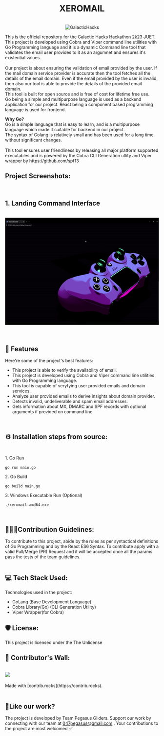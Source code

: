 <h1 align="center" id="title"><b>XEROMAIL</b></h1>
<br>

<div align="center">
<img src="https://socialify.git.ci/047pegasus/GalacticHacks/image?description=1&font=Jost&forks=1&issues=1&language=1&name=1&owner=1&pattern=Charlie%20Brown&pulls=1&stargazers=1&theme=Dark" alt="GalacticHacks" width="640" height="320" />
</div>

<p id="description">This is the official repository for the Galactic Hacks Hackathon 2k23 JUET. This project is developed using Cobra and Viper command line utilities with Go Programming language and it is a dynamic Command line tool that validates the email user provides to it as an argumnet and ensures it's existential values.<br><br>
Our project is about ensuring the validation of email provided by the user. If the mail domain service provider is accurate then the tool fetches all the details of the email domain. Even if the email provided by the user is invalid, then also our tool is able to provide the details of the provided email domain.<br> 
This tool is built for open source and is free of cost for lifetime free use.<br> 
Go being a simple and multipurpose language is used as a backend application for our project. React being a component based programming language is used for frontend.</p>
<p id="description"><b>Why Go?</b>
<br>
Go is a simple language that is easy to learn, and is a multipurpose language which made it suitable for backend in our project.<br>
 The syntax of Golang is relatively small and has been used for a long time without significant changes.<br> <br>
This tool ensures user friendliness by releasing all major platform supported executables and is powered by the Cobra CLI Generation utlity and Viper wrapper by https://github.com/spf13
<br>
<h2>Project Screenshots:</h2>
<br>
<div align="center">
<h2 align="left"> 1. Landing Command Interface</h2><br>
<img  src="https://raw.githubusercontent.com/047pegasus/GalacticHacks/master/Gif_Landing.gif" alt="project-screenshot" width="650" height="350/">
<br><br>
</div>

<br/>

<h2>🧐 Features</h2>

Here're some of the project's best features:

*   This project is able to verify the availability of email.
*   This project is developed using Cobra and Viper command line utilities with Go Programming language.
*   This tool is capable of veryfying user provided emails and domain services.
*   Analyze user provided emails to derive insights about domain provider.
*   Detects invalid, undeliverable and spam email addresses.
*   Gets information about MX, DMARC and SPF records with optional arguments if provided on command line.
<br>
<h2> ⚙️ Installation steps from source:</h2><br>

<p>1. Go Run</p>

```
go run main.go
```

<p>2. Go Build </p>

```
go build main.go
```

<p>3. Windows Executable Run (Optional)</p>

```
./xeromail-amd64.exe
```
<br>

<h2> 🧑‍🤝‍🧑Contribution Guidelines:</h2>
To contribute to this project, abide by the rules as per syntactical definitions of Go Programming and by the React ES6 Syntax.  To contribute apply with a valid Pull/Merge (PR) Request and it will be accepted once all the params pass the tests of the team guidelines.
<br><br>
  
<h2>💻 Tech Stack Used:</h2>

Technologies used in the project:

*   GoLang (Base Development Language)
*   Cobra Library(Go) (CLI Generation Utility)
*   Viper Wrapper(for Cobra)

<h2>🛡️ License:</h2>

This project is licensed under the The Unlicense
<br>

<h2> 🤝 Contributor's Wall: </h2>
<br>
<a href="https://github.com/047pegasus/GalacticHacks/graphs/contributors">
  <img src="https://contrib.rocks/image?repo=047pegasus/GalacticHacks" />
</a>
<br>
<br>
Made with [contrib.rocks](https://contrib.rocks).
<br><br>
<h2>💖Like our work?</h2>

The project is developed by Team Pegasus Gliders. Support our work by connecting with our team at 047pegasus@gmail.com . Your contributions to the project are most welcomed ✅.

